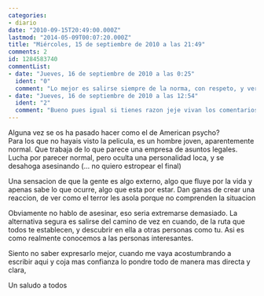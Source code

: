 ```yaml
---
categories:
- diario
date: "2010-09-15T20:49:00.000Z"
lastmod: "2014-05-09T00:07:20.000Z"
title: "Miércoles, 15 de septiembre de 2010 a las 21:49"
comments: 2
id: 1284583740
commentList:
- date: "Jueves, 16 de septiembre de 2010 a las 0:25"
  ident: "0"
  comment: "Lo mejor es salirse siempre de la norma, con respeto, y verás que hay millones de personas como tú con las que entablarás amistad en cuestión de segundos. Con sólo un comentario friki... xD"
- date: "Jueves, 16 de septiembre de 2010 a las 12:54"
  ident: "2"
  comment: "Bueno pues igual si tienes razon jeje vivan los comentarios frikis entonces no?"
---
```


Alguna vez se os ha pasado hacer como el de American psycho?  
Para los que no hayais visto la pelicula, es un hombre joven, aparentemente normal. Que trabaja de lo que parece una empresa de asuntos legales.  
Lucha por parecer normal, pero oculta una personalidad loca, y se desahoga asesinando (... no quiero estropear el final)  
  
Una sensacion de que la gente es algo externo, algo que fluye por la vida y apenas sabe lo que ocurre, algo que esta por estar. Dan ganas de crear una reaccion, de ver como el terror les asola porque no comprenden la situacion  
  
Obviamente no hablo de asesinar, eso seria extremarse demasiado. La alternativa segura es salirse del camino de vez en cuando, de la ruta que todos te establecen, y descubrir en ella a otras personas como tu. Asi es como realmente conocemos a las personas interesantes.  
  
Siento no saber expresarlo mejor, cuando me vaya acostumbrando a escribir aqui y coja mas confianza lo pondre todo de manera mas directa y clara,  
  
Un saludo a todos